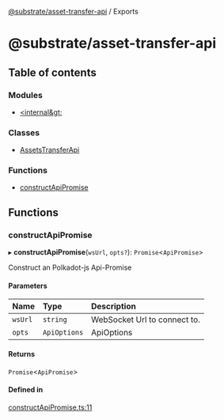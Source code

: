 [@substrate/asset-transfer-api](README.md) / Exports

# @substrate/asset-transfer-api

## Table of contents

### Modules

- [&lt;internal\&gt;](modules/internal_.md)

### Classes

- [AssetsTransferApi](classes/AssetsTransferApi.md)

### Functions

- [constructApiPromise](modules.md#constructapipromise)

## Functions

### constructApiPromise

▸ **constructApiPromise**(`wsUrl`, `opts?`): `Promise`<`ApiPromise`\>

Construct an Polkadot-js Api-Promise

#### Parameters

| Name | Type | Description |
| :------ | :------ | :------ |
| `wsUrl` | `string` | WebSocket Url to connect to. |
| `opts` | `ApiOptions` | ApiOptions |

#### Returns

`Promise`<`ApiPromise`\>

#### Defined in

[constructApiPromise.ts:11](https://github.com/paritytech/asset-transfer-api/blob/b541e33/src/constructApiPromise.ts#L11)
